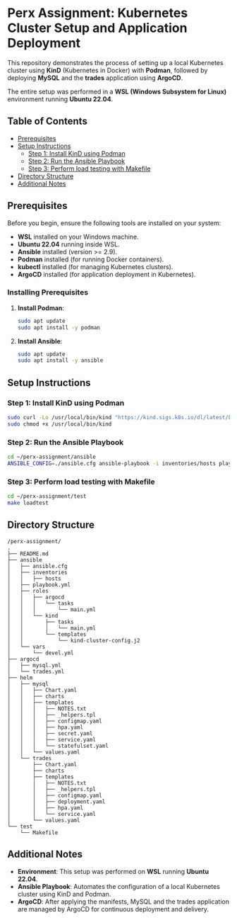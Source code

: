 # Perx Assignment: Kubernetes Cluster Setup and Application Deployment

This repository demonstrates the process of setting up a local Kubernetes cluster using **KinD** (Kubernetes in Docker) with **Podman**, followed by deploying **MySQL** and the **trades** application using **ArgoCD**.

The entire setup was performed in a **WSL (Windows Subsystem for Linux)** environment running **Ubuntu 22.04**.

## Table of Contents

- [Prerequisites](#prerequisites)
- [Setup Instructions](#setup-instructions)
  - [Step 1: Install KinD using Podman](#step-1-install-kind-using-podman)
  - [Step 2: Run the Ansible Playbook](#step-2-run-the-ansible-playbook)
  - [Step 3: Perform load testing with Makefile](#step-3-perform-load-testing-with-makefile)
- [Directory Structure](#directory-structure)
- [Additional Notes](#additional-notes)

## Prerequisites

Before you begin, ensure the following tools are installed on your system:

- **WSL** installed on your Windows machine.
- **Ubuntu 22.04** running inside WSL.
- **Ansible** installed (version >= 2.9).
- **Podman** installed (for running Docker containers).
- **kubectl** installed (for managing Kubernetes clusters).
- **ArgoCD** installed (for application deployment in Kubernetes).

### Installing Prerequisites

1. **Install Podman**:
   ```bash
   sudo apt update
   sudo apt install -y podman
   ```
2. **Install Ansible**:
   ```bash
   sudo apt update
   sudo apt install -y ansible
   ```
## Setup Instructions

### Step 1: Install KinD using Podman
   ```bash
   sudo curl -Lo /usr/local/bin/kind "https://kind.sigs.k8s.io/dl/latest/kind-linux-amd64"
   sudo chmod +x /usr/local/bin/kind
   ```
### Step 2: Run the Ansible Playbook
   ```bash
  cd ~/perx-assignment/ansible
  ANSIBLE_CONFIG=./ansible.cfg ansible-playbook -i inventories/hosts playbook.yml --extra-vars "env=devel"
   ```
### Step 3: Perform load testing with Makefile
   ```bash
  cd ~/perx-assignment/test
  make loadtest
   ```

## Directory Structure
```
/perx-assignment/
.
├── README.md
├── ansible
│   ├── ansible.cfg
│   ├── inventories
│   │   ├── hosts
│   ├── playbook.yml
│   ├── roles
│   │   ├── argocd
│   │   │   └── tasks
│   │   │       └── main.yml
│   │   └── kind
│   │       ├── tasks
│   │       │   └── main.yml
│   │       └── templates
│   │           └── kind-cluster-config.j2
│   └── vars
│       └── devel.yml
├── argocd
│   ├── mysql.yml
│   └── trades.yml
├── helm
│   ├── mysql
│   │   ├── Chart.yaml
│   │   ├── charts
│   │   ├── templates
│   │   │   ├── NOTES.txt
│   │   │   ├── _helpers.tpl
│   │   │   ├── configmap.yaml
│   │   │   ├── hpa.yaml
│   │   │   ├── secret.yaml
│   │   │   ├── service.yaml
│   │   │   └── statefulset.yaml
│   │   └── values.yaml
│   └── trades
│       ├── Chart.yaml
│       ├── charts
│       ├── templates
│       │   ├── NOTES.txt
│       │   ├── _helpers.tpl
│       │   ├── configmap.yaml
│       │   ├── deployment.yaml
│       │   ├── hpa.yaml
│       │   └── service.yaml
│       └── values.yaml
└── test
    └── Makefile
```

## Additional Notes

- **Environment**: This setup was performed on **WSL** running **Ubuntu 22.04**.
- **Ansible Playbook**: Automates the configuration of a local Kubernetes cluster using KinD and Podman.
- **ArgoCD**: After applying the manifests, MySQL and the trades application are managed by ArgoCD for continuous deployment and delivery.

